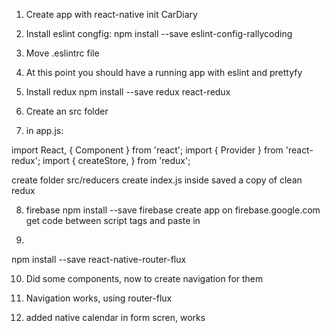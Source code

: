 
1. Create app with
react-native init CarDiary

2. Install eslint congfig:
npm install --save eslint-config-rallycoding

3. Move .eslintrc file
4. At this point you should have a running app with eslint and prettyfy 

5. Install redux
npm install --save redux react-redux

6. Create an src folder

7. in app.js:

import React, { Component } from 'react';
import { Provider } from 'react-redux';
import { createStore,  } from 'redux';



create folder src/reducers
create index.js inside
saved a copy of clean redux

8. firebase
 npm install --save firebase
 create app on firebase.google.com
 get code between script tags and paste in 

 9. 
 npm install --save react-native-router-flux

10. Did some components, now to create navigation for them


11. Navigation works, using router-flux
12. added native calendar in form scren, works

